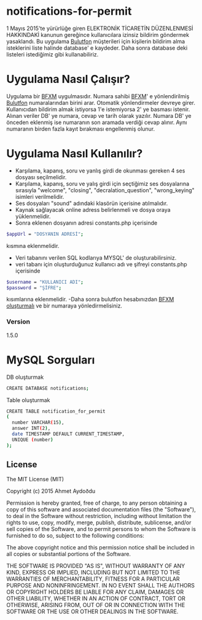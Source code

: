 # notifications-for-permit
1 Mayıs 2015'te yürürlüğe giren ELEKTRONİK TİCARETİN DÜZENLENMESİ HAKKINDAKİ kanunun gereğince kullanıcılara izinsiz bildirim göndermek yasaklandı.
Bu uygulama [Bulutfon] müşterileri için kişilerin bildirim alma isteklerini liste halinde database' e kaydeder. Daha sonra database deki listeleri istediğimiz gibi kullanabiliriz.

# Uygulama Nasıl Çalışır?
Uygulama bir [BFXM] uygulmasıdır. Numara sahibi [BFXM]' e yönlendirilmiş [Bulutfon] numaralarından birini arar. Otomatik yönlendirmeler devreye girer.
Kullanıcıdan bildirim almak istiyorsa 1'e istemiyorsa 2' ye basması istenir. Alınan veriler DB' ye numara, cevap ve tarih olarak yazılır.
Numara DB' ye önceden eklenmiş ise numaranın son aramada verdiği cevap alınır. Aynı numaranın birden fazla kayıt bırakması engellenmiş olunur.

# Uygulama Nasıl Kullanılır?
- Karşılama, kapanış, soru ve yanlış girdi de okunması gereken 4 ses dosyası seçilmelidir.
- Karşılama, kapanış, soru ve yalış girdi için seçtiğimiz ses dosyalarına sırasıyla "welcome", "closing", "decralation_question", "wrong_keying" isimleri verilmelidir.
- Ses dosyaları "sound" adındaki klasörün içerisine atılmalıdır.
- Kaynak sağlayacak online adress belirlenmeli ve dosya oraya yüklenmelidir.
- Sonra eklenen dosyanın adresi constants.php içerisinde 
```sh
$appUrl = "DOSYANIN ADRESİ";
```
  kısmına eklenmelidir.
- Veri tabanını verilen SQL kodlarıya MYSQL' de oluşturabilirsiniz.
- veri tabanı için oluşturduğunuz kullanıcı adı ve şifreyi constants.php içerisinde
```sh
$username = "KULLANICI ADI";
$password = "ŞİFRE";
```
kısımlarına eklenmelidir.
-Daha sonra bulutfon hesabınızdan [BFXM oluşturmalı] ve bir numaraya yönledirmelisiniz.

### Version
1.5.0

# MySQL Sorguları
DB oluşturmak

```sh
CREATE DATABASE notifications;
```
Table oluşturmak
```sh
CREATE TABLE notification_for_permit
(
  number VARCHAR(15),
  answer INT(2),
  date TIMESTAMP DEFAULT CURRENT_TIMESTAMP,
  UNIQUE (number)
);
```
License
----

The MIT License (MIT)

Copyright (c) 2015 Ahmet Aydoðdu

Permission is hereby granted, free of charge, to any person obtaining a copy of this software and associated documentation files (the "Software"), to deal in the Software without restriction, including without limitation the rights to use, copy, modify, merge, publish, distribute, sublicense, and/or sell copies of the Software, and to permit persons to whom the Software is furnished to do so, subject to the following conditions:

The above copyright notice and this permission notice shall be included in all copies or substantial portions of the Software.

THE SOFTWARE IS PROVIDED "AS IS", WITHOUT WARRANTY OF ANY KIND, EXPRESS OR IMPLIED, INCLUDING BUT NOT LIMITED TO THE WARRANTIES OF MERCHANTABILITY, FITNESS FOR A PARTICULAR PURPOSE AND NONINFRINGEMENT. IN NO EVENT SHALL THE AUTHORS OR COPYRIGHT HOLDERS BE LIABLE FOR ANY CLAIM, DAMAGES OR OTHER LIABILITY, WHETHER IN AN ACTION OF CONTRACT, TORT OR OTHERWISE, ARISING FROM, OUT OF OR IN CONNECTION WITH THE SOFTWARE OR THE USE OR OTHER DEALINGS IN THE SOFTWARE.

[Bulutfon]:https://www.bulutfon.com/
[BFXM]:https://github.com/bulutfon/documents/tree/master/BFXM
[BFXM oluşturmalı]:https://www.youtube.com/watch?v=4DeFu8JvG3o

